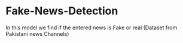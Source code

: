 # Fake-News-Detection
In this model we find if the entered news is Fake or real (Dataset from Pakistani news Channels)

